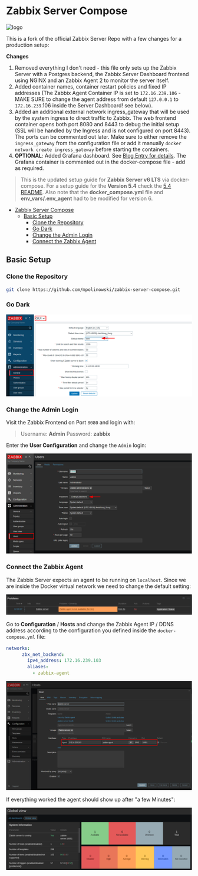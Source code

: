 # Zabbix Server Compose

![logo](https://assets.zabbix.com/img/logo/zabbix_logo_500x131.png)


This is a fork of the official Zabbix Server Repo with a few changes for a production setup:

__Changes__

1. Removed everything I don't need - this file only sets up the Zabbix Server with a Postgres backend, the Zabbix Server Dashboard frontend using NGINX and an Zabbix Agent 2 to monitor the server itself.
2. Added container names, container restart policies and fixed IP addresses (The Zabbix Agent Container IP is set to `172.16.239.106` - MAKE SURE to change the agent address from default `127.0.0.1` to `172.16.239`.106 inside the Server Dashboard! see below).
3. Added an additional external network ingress_gateway that will be used by the system ingress to direct traffic to Zabbix. The web frontend container opens both port 8080 and 8443 to debug the initial setup (SSL will be handled by the Ingress and is not configured on port 8443). The ports can be commented out later. Make sure to either remove the `ingress_gateway` from the configuration file or add it manually `docker network create ingress_gateway` before starting the containers.
4. __OPTIONAL__: Added Grafana dashboard. See [Blog Entry for details](https://mpolinowski.github.io/devnotes/2022-01-15--zabbix-grafana-dashboard). The Grafana container is commented out in the docker-compose file - add as required.


> This is the updated setup guide for __Zabbix Server v6 LTS__ via docker-compose. For a setup guide for the __Version 5.4__ check the [5.4 README](/README_v5.4.md). Also note that the __docker_compose.yml__ file and __env_vars/.env_agent__ had to be modified for version 6.

<!-- TOC -->

- [Zabbix Server Compose](#zabbix-server-compose)
  - [Basic Setup](#basic-setup)
    - [Clone the Repository](#clone-the-repository)
    - [Go Dark](#go-dark)
    - [Change the Admin Login](#change-the-admin-login)
    - [Connect the Zabbix Agent](#connect-the-zabbix-agent)

<!-- /TOC -->

## Basic Setup

### Clone the Repository

```bash
git clone https://github.com/mpolinowski/zabbix-server-compose.git
```

### Go Dark

![Zabbix Server](./snapshots/Zabbix-Server_01.png)


### Change the Admin Login

Visit the Zabbix Frontend on Port `8080` and login with:


> Username: __Admin__
> Password: __zabbix__


Enter the __User Configuration__ and change the `Admin` login:


![Zabbix Server](./snapshots/Zabbix-Server_02.png)


### Connect the Zabbix Agent


The Zabbix Server expects an agent to be running on `localhost`. Since we are inside the Docker virtual network we need to change the default setting:


![Zabbix Server](./snapshots/Zabbix-Server_03.png)


Go to __Configuration__ / __Hosts__ and change the Zabbix Agent IP / DDNS address according to the configuration you defined inside the `docker-compose.yml` file:


```yml
networks:
      zbx_net_backend:
        ipv4_address: 172.16.239.103
        aliases:
          - zabbix-agent
```


![Zabbix Server](./snapshots/Zabbix-Server_04.png)


If everything worked the agent should show up after "a few Minutes":


![Zabbix Server](./snapshots/Zabbix-Server_05.png)